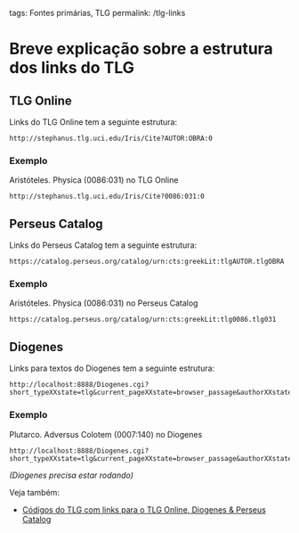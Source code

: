 tags: Fontes primárias, TLG
permalink: /tlg-links

# Breve explicação sobre a estrutura dos links do TLG
## TLG Online  

Links do TLG Online tem a seguinte estrutura:  

```
http://stephanus.tlg.uci.edu/Iris/Cite?AUTOR:OBRA:0
```

### Exemplo  
Aristóteles. Physica (0086:031) no TLG Online  

```
http://stephanus.tlg.uci.edu/Iris/Cite?0086:031:0
```

## Perseus Catalog  
Links do Perseus Catalog tem a seguinte estrutura:

```
https://catalog.perseus.org/catalog/urn:cts:greekLit:tlgAUTOR.tlgOBRA
```

### Exemplo  
Aristóteles. Physica (0086:031) no Perseus Catalog

```
https://catalog.perseus.org/catalog/urn:cts:greekLit:tlg0086.tlg031
```

## Diogenes
Links para textos do Diogenes tem a seguinte estrutura:

```
http://localhost:8888/Diogenes.cgi?short_typeXXstate=tlg&current_pageXXstate=browser_passage&authorXXstate=AUTHOR&workXXstate=WORK
```

### Exemplo   
Plutarco. Adversus Colotem (0007:140) no Diogenes

```
http://localhost:8888/Diogenes.cgi?short_typeXXstate=tlg&current_pageXXstate=browser_passage&authorXXstate=0007&workXXstate=140
```
*(Diogenes precisa estar rodando)*

Veja também:
- [Códigos do TLG com links para o TLG Online, Diogenes & Perseus Catalog](cod-tlg-link)
